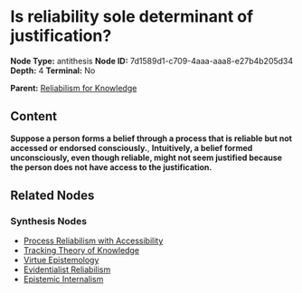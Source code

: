 # Is reliability sole determinant of justification?

**Node Type:** antithesis
**Node ID:** 7d1589d1-c709-4aaa-aaa8-e27b4b205d34
**Depth:** 4
**Terminal:** No

**Parent:** [Reliabilism for Knowledge](reliabilism-for-knowledge-synthesis-c8b91f77-94a8-4167-b822-e485e7ec5012.md)

## Content

**Suppose a person forms a belief through a process that is reliable but not accessed or endorsed consciously.**, **Intuitively, a belief formed unconsciously, even though reliable, might not seem justified because the person does not have access to the justification.**

## Related Nodes

### Synthesis Nodes

- [Process Reliabilism with Accessibility](process-reliabilism-with-accessibility-synthesis-c9660e06-63be-4a2f-86e0-4c796af5d6bd.md)
- [Tracking Theory of Knowledge](tracking-theory-of-knowledge-synthesis-04e941c4-3288-484d-b65a-f812d9db412b.md)
- [Virtue Epistemology](virtue-epistemology-synthesis-8980b9fc-e296-4ccb-b814-759577dcbbc6.md)
- [Evidentialist Reliabilism](evidentialist-reliabilism-synthesis-8f81f059-4942-4c48-9588-bd1aebaa2fca.md)
- [Epistemic Internalism](epistemic-internalism-synthesis-3d957251-0a47-4516-af96-c42ed0735084.md)
